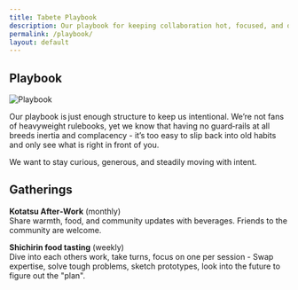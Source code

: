 ```yaml
---
title: Tabete Playbook
description: Our playbook for keeping collaboration hot, focused, and deliciously informal.
permalink: /playbook/
layout: default
---
```



## Playbook

<p class="brand-wrapper">
  <img src="{{ site.baseurl }}/assets/img/playbook_ico.png" alt="Playbook" class="brand-mark">
</p>

Our playbook is just enough structure to keep us intentional. We’re not fans of heavyweight rulebooks, yet we know that having no guard‑rails at all breeds inertia and complacency - it’s too easy to slip back into old habits and only see what is right in front of you.

We want to stay curious, generous, and steadily moving with intent.

## Gatherings

**Kotatsu After‑Work** (monthly)<br>
Share warmth, food, and community updates with beverages. Friends to the community are welcome.

**Shichirin food tasting** (weekly)<br>
Dive into each others work, take turns, focus on one per session -
Swap expertise, solve tough problems, sketch prototypes, look into the future to figure out the "plan".
